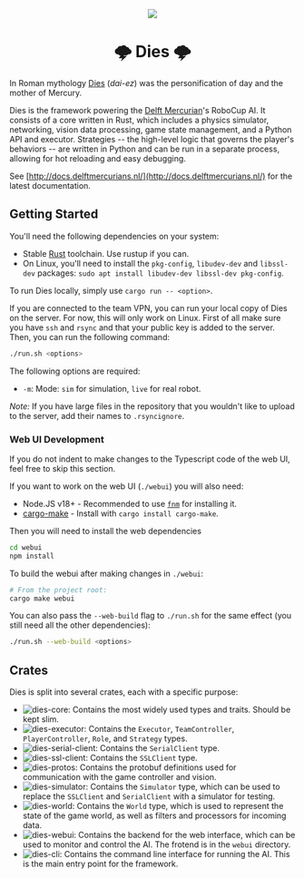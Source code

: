 <p align="center">
<picture>
  <source media="(prefers-color-scheme: dark)" srcset="https://delftmercurians.nl/images/logo_dark.svg">
  <img src="https://delftmercurians.nl/images/logo.svg" style="max-width: 40%;">
</picture>
</p>

<h1 align="center">🌩 Dies 🌩</h1>

In Roman mythology [Dies](<https://en.wikipedia.org/wiki/Dies_(mythology)>) (_dai-ez_) was the personification of day and the mother of Mercury.

Dies is the framework powering the [Delft Mercurian](https://delftmercurians.nl/)'s RoboCup AI. It consists of a core written in Rust, which includes a physics simulator, networking, vision data processing, game state management, and a Python API and executor. Strategies -- the high-level logic that governs the player's behaviors -- are written in Python and can be run in a separate process, allowing for hot reloading and easy debugging.

See [http://docs.delftmercurians.nl/](http://docs.delftmercurians.nl/) for the latest documentation.

## Getting Started

You'll need the following dependencies on your system:

- Stable [Rust](https://www.rust-lang.org/tools/install) toolchain. Use rustup if you can.
- On Linux, you'll need to install the `pkg-config`, `libudev-dev` and `libssl-dev` packages: `sudo apt install libudev-dev libssl-dev pkg-config`.

To run Dies locally, simply use `cargo run -- <option>`.

If you are connected to the team VPN, you can run your local copy of Dies on the server. For now, this will only work on Linux. First of all make sure you have `ssh` and `rsync` and that your public key is added to the server. Then, you can run the following command:

```sh
./run.sh <options>
```

The following options are required:

- `-m`: Mode: `sim` for simulation, `live` for real robot.

_Note:_ If you have large files in the repository that you wouldn't like to upload to the server, add their names to `.rsyncignore`.

### Web UI Development

If you do not indent to make changes to the Typescript code of the web UI, feel free to skip this section.

If you want to work on the web UI (`./webui`) you will also need:

- Node.JS v18+ - Recommended to use [`fnm`](https://github.com/Schniz/fnm) for installing it.
- [cargo-make](https://sagiegurari.github.io/cargo-make) - Install with `cargo install cargo-make`.

Then you will need to install the web dependencies

```bash
cd webui
npm install
```

To build the webui after making changes in `./webui`:

```bash
# From the project root:
cargo make webui
```

You can also pass the `--web-build` flag to `./run.sh` for the same effect (you still need all the other dependencies):

```bash
./run.sh --web-build <options>
```

## Crates

Dies is split into several crates, each with a specific purpose:

- ![`dies-core`](./crates/dies-core): Contains the most widely used types and traits. Should be kept slim.
- ![`dies-executor`](./crates/dies-executor): Contains the `Executor`, `TeamController`, `PlayerController`, `Role`, and `Strategy` types.
- ![`dies-serial-client`](./crates/dies-serial-client): Contains the `SerialClient` type.
- ![`dies-ssl-client`](./crates/dies-ssl-client): Contains the `SSLClient` type.
- ![`dies-protos`](./crates/dies-protos): Contains the protobuf definitions used for communication with the game controller and vision.
- ![`dies-simulator`](./crates/dies-simulator): Contains the `Simulator` type, which can be used to replace the `SSLClient` and `SerialClient` with a simulator for testing.
- ![`dies-world`](./crates/dies-world): Contains the `World` type, which is used to represent the state of the game world, as well as filters and processors for incoming data.
- ![`dies-webui`](./crates/dies-webui): Contains the backend for the web interface, which can be used to monitor and control the AI. The frotend is in the `webui` directory.
- ![`dies-cli`](./crates/dies-cli): Contains the command line interface for running the AI. This is the main entry point for the framework.
